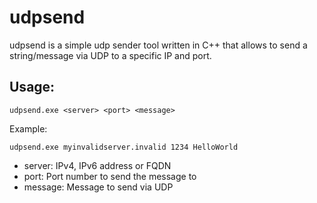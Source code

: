 # udpsend 
udpsend is a simple udp sender tool written in C++ that allows to send a string/message via UDP to a specific IP and port.

## Usage:

```console
udpsend.exe <server> <port> <message>
```

Example:
```console
udpsend.exe myinvalidserver.invalid 1234 HelloWorld
```
* server: IPv4, IPv6 address or FQDN
* port:   Port number to send the message to
* message: Message to send via UDP
